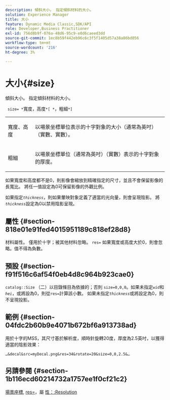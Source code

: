```yaml
---
description: 傾斜大小。 指定傾斜材料的大小。
solution: Experience Manager
title: 大小
feature: Dynamic Media Classic,SDK/API
role: Developer,Business Practitioner
exl-id: 756d8b9f-076a-48d6-95c9-e0d6caeed3dd
source-git-commit: 1ec8b59f442eb96c6c3f5f1405d57a38a86bd056
workflow-type: tm+mt
source-wordcount: '216'
ht-degree: 3%

---
```


# 大小{#size}

傾斜大小。 指定傾斜材料的大小。

` size= *`寬度，高度`*[ *`，粗細`*]`

<table id="simpletable_00B1226F3B8B49D895D1269AB03D5043"> 
 <tr class="strow"> 
  <td class="stentry"> <p> <span class="varname"> 寬度、高度  </span> </p> </td> 
  <td class="stentry"> <p>以場景坐標單位表示的十字對象的大小（通常為英吋）（實數、實數）。 </p> </td> 
 </tr> 
 <tr class="strow"> 
  <td class="stentry"> <p> <span class="varname"> 粗細  </span> </p> </td> 
  <td class="stentry"> <p>以場景坐標單位（通常為英吋）（實數）表示的十字對象的厚度。 </p> </td> 
 </tr> 
</table>

如果寬度和高度都不是0，則影像會縮放到精確指定的尺寸，並且不會保留影像的長寬比。 將任一值設定為0可保留影像的外觀比例。

如果指定&#x200B;*`thickness`*，則如果暈映對象定義了適當的光向量，則會呈現陰影。 將&#x200B;*`thickness`*&#x200B;設定為0以禁用陰影呈現。

## 屬性 {#section-818e01e91fed4015951189c818ef28d8}

材料屬性。 僅用於十字；被其他材料忽略。 `res=` 如果寬度或高度大於0，則會忽略。值不得為負數。

## 預設 {#section-f91f516c6af54f0eb4d8c964b923cae0}

`catalog::Size` （二）以目錄條目為依據的；否則 `size=0,0,0`。如果未指定&#x200B;*`wid`*&#x200B;和&#x200B;*`hei`*，或將設為0，則從`res=`計算該小數。 如果未指定&#x200B;*`thickness`*&#x200B;或將設定為0，則不呈現投影。

## 範例 {#section-04fdc2b60b9e4071b672bf6a913738ad}

用於十字的MSS，其尺寸基於解析度，順時針旋轉20度，厚度為2.5英吋，以獲得適當的陰影效果：

`…&decal&src=myDecal.png&res=34&rotate=20&size=0,0,2.5&…`

## 另請參閱 {#section-1b116ecd60214732a1757ee1f0cf21c2}

[場景座標](../../../../../ir-api/http-protocol/image-rendering-api-ref/c-ir-http-protocol-ref/c-ir-http-protocol-syntax-and-features/c-ir-vignettes/c-ir-scene-coordinates.md#concept-528507024fa640b19a2631357febf7f1),  [res=](../../../../../ir-api/http-protocol/image-rendering-api-ref/c-ir-http-protocol-ref/c-ir-http-protocol-command-reference/r-ir-res.md#reference-0ad9de8887144c83a6db97b4994f7c04)，屬 [性：:Resolution](../../../../../ir-api/material-cat/image-rendering-api-ref/c-ir-material-catalog/c-ir-attributes-reference/r-ir-resolution.md#reference-09fe14e6bfbf4db6b7f4369fffecc806)
